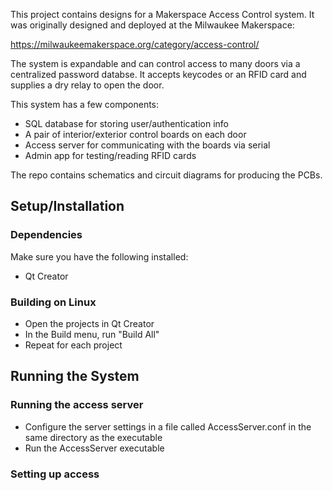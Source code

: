 This project contains designs for a Makerspace Access Control system. It was originally designed and deployed at the Milwaukee Makerspace:

https://milwaukeemakerspace.org/category/access-control/

The system is expandable and can control access to many doors via a centralized password databse. It accepts keycodes or an RFID card and supplies a dry relay to open the door.

This system has a few components:
* SQL database for storing user/authentication info
* A pair of interior/exterior control boards on each door
* Access server for communicating with the boards via serial
* Admin app for testing/reading RFID cards

The repo contains schematics and circuit diagrams for producing the PCBs.

## Setup/Installation

### Dependencies
Make sure you have the following installed:
* Qt Creator

### Building on Linux
* Open the projects in Qt Creator
* In the Build menu, run "Build All"
* Repeat for each project

## Running the System

### Running the access server
* Configure the server settings in a file called AccessServer.conf in the same directory as the executable
* Run the AccessServer executable

### Setting up access